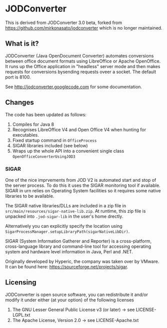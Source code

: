 # JODConverter

This is derived from JODConverter 3.0 beta, forked from
https://github.com/mirkonasato/jodconverter which is no longer maintained.

## What is it?

JODConverter (Java OpenDocument Converter) automates conversions between
office document formats using LibreOffice or Apache OpenOffice.  It runs
up the Office application in "headless" server mode and then makes requests
for conversions bysending requests oveer a socket. The default port is 8100.

See http://jodconverter.googlecode.com for some documentation.

## Changes

The code has been updated as follows:

1. Compiles for Java 8
1. Recognises LibreOffice V4 and Open Office V4 when hunting for executables.
1. Fixed startup command in `OfficeProcess`
1. SIGAR libraries included (see below)
1. Wraps up the whole API into a convenient single class `OpenOfficeConverterUsingJOD3`

### SIGAR

One of the nice imprvements from JOD V2 is automated start and stop of the
server process. To do this it uses the SIGAR monitoring tool if available.
SIGAR in urn relies on Operating System facilities so it requires some
native libraries to be available.

The SIGAR native libraries/DLLs are included in a zip file in
`src/main/resources/sigar-native-lib.zip`.  At runtime, this zip
file is unpacked into `.jod-sigar-lib` in the user's home drectly.

Alternatively you can explicitly specify the location using
`SigarProcessManager.setupLibraryPath(sigarNativeLibDir)`.

SIGAR (System Information Gatherer and Reporter) is a cross-platform,
cross-language library and command-line tool for accessing operating
system and hardware level information in Java, Perl and .NET.

Originally developed by Hyperic, the company was taken over by VMware.
It can be found here: https://sourceforge.net/projects/sigar.

## Licensing

JODConverter is open source software, you can redistribute it and/or
modify it under either (at your option) of the following licenses

1. The GNU Lesser General Public License v3 (or later)
   -> see LICENSE-LGPL.txt
2. The Apache License, Version 2.0
   -> see LICENSE-Apache.txt
